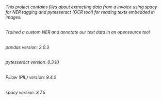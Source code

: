 ###### This project contains files about extracting data from a invoice using spacy for NER tagging and pytesseract (OCR tool) for reading texts embedded in images.
###### Trained a custom NER and annotate our text data in an opensource tool
###### pandas version: 2.0.3
###### pytesseract version: 0.3.10
###### Pillow (PIL) version: 9.4.0
###### spacy version: 3.7.5
